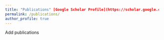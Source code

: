 ```yaml
---
title: "Publications" [Google Scholar Profile](https://scholar.google.com/citations?user=YNChCGMAAAAJ&hl=en&oi=ao)
permalink: /publications/
author_profile: true
---
```

Add publications
